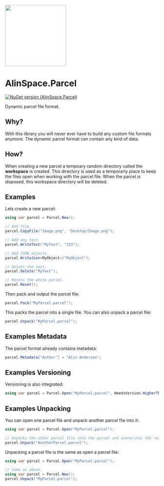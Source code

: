 <img src="https://github.com/onixion/AlinSpace.Parcel/blob/main/Assets/Icon.png" width="200" height="200">

# AlinSpace.Parcel
[![NuGet version (AlinSpace.Parcel)](https://img.shields.io/nuget/v/AlinSpace.Parcel.svg?style=flat-square)](https://www.nuget.org/packages/AlinSpace.Parcel/)

Dynamic parcel file format.

## Why?

With this library you will never ever have to build any custom file formats anymore. The dynamic parcel format can contain any kind of data.

## How?

When creating a new parcel a tempoary random directory called the **workspace** is created. This directory is used as a temporarly place to keep the files open when working with the parcel file. When the parcel is disposed, this workspace directory will be deleted. 

## Examples

Lets create a new parcel:

```csharp
using var parcel = Parcel.New();

// Add file.
parcel.CopyFile("Image.png", "Desktop/Image.png");

// Add any text.
parcel.WriteText("MyText", "123");

// Add JSON objects.
parcel.WriteJson<MyObject>("MyObject");

// Delets the text.
parcel.Delete("MyText");

// Resets the whole parcel.
parcel.Reset();
```

Then pack and output the parcel file:

```csharp
parcel.Pack("MyParcel.parcel");
```

This packs the parcel into a single file.
You can also unpack a parcel file:

```csharp
parcel.Unpack("MyParcel.parcel");
```

## Examples Metadata

The parcel format already contains metadata:

```csharp
parcel.Metadata["Author"] = "Alin Andersen";
```

## Examples Versioning

Versioning is also integrated:

```csharp
using var parcel = Parcel.Open("MyParcel.parcel", NeedsVersion.HigherThan("1.0.2"));
```

## Examples Unpacking

You can open one parcel file and unpack another parcel file into it:

```csharp
using var parcel = Parcel.Open("MyParcel.parcel");

// Unpacks the other parcel file into the parcel and overwrites the resources.
parcel.Unpack("AnotherParcel.parcel");
```

Unpacking a parcel file is the same as open a parcel file:

```csharp
using var parcel = Parcel.Open("MyParcel.parcel");

// Same as above.
using var parcel = Parcel.New();
parcel.Unpack("MyParcel.parcel");
```

